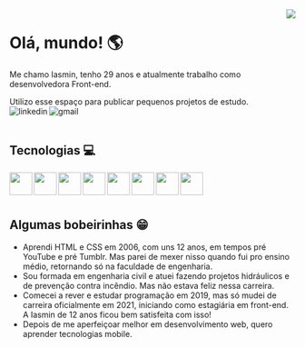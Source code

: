 <img align="right" src="https://cdn.discordapp.com/attachments/1003853007319990425/1003865935142203413/imagem.png" />

<h1>Olá, mundo! 🌎</h1>
<p>Me chamo Iasmin, tenho 29 anos e atualmente trabalho como desenvolvedora Front-end.</p> Utilizo esse espaço para publicar pequenos projetos de estudo.
<div display="inline-block" align="left">
<a href="https://www.linkedin.com/in/iasminln/" target="_blank">
<img align="left" src="https://img.shields.io/badge/LinkedIn-0077B5?style=for-the-badge&logo=linkedin&logoColor=white" alt="linkedin" />
</a>
<a href="mailto:iasmin.ln94@gmail.com">
<img align="left" src="https://img.shields.io/badge/Gmail-D14836?style=for-the-badge&logo=gmail&logoColor=white" alt="gmail" />
</a>
</br>
</br>
<h2>Tecnologias 💻</h2>
<img align="left" src="https://cdn.jsdelivr.net/gh/devicons/devicon/icons/html5/html5-original.svg" width="40px" />
<img align="left" src="https://cdn.jsdelivr.net/gh/devicons/devicon/icons/css3/css3-original.svg" width="40px" />
<img align="left" src="https://cdn.jsdelivr.net/gh/devicons/devicon/icons/sass/sass-original.svg" width="40px" />
<img align="left" src="https://cdn.jsdelivr.net/gh/devicons/devicon/icons/javascript/javascript-original.svg" width="40px" />
<img align="left" src="https://cdn.jsdelivr.net/gh/devicons/devicon/icons/typescript/typescript-original.svg" width="40px" />
<img align="left" src="https://cdn.jsdelivr.net/gh/devicons/devicon/icons/react/react-original.svg" width="40px" />
<img align="left" src="https://cdn.jsdelivr.net/gh/devicons/devicon/icons/git/git-original.svg" width="40px" />
<img align="left" src="https://cdn.discordapp.com/attachments/1003853007319990425/1004026079192809543/logo-vtex.png" width="40px" />
</br>
</br>
</br>

<h2 align="left">Algumas bobeirinhas 😁 </h2>
<ul>
<li>Aprendi HTML e CSS em 2006, com uns 12 anos, em tempos pré YouTube e pré Tumblr. Mas parei de mexer nisso quando fui pro ensino médio, retornando só na faculdade de engenharia.</li>
<li>Sou formada em engenharia civil e atuei fazendo projetos hidráulicos e de prevenção contra incêndio. Mas não estava feliz nessa carreira.</li>
<li>Comecei a rever e estudar programação em 2019, mas só mudei de carreira oficialmente em 2021, iniciando como estagiária em front-end. A Iasmin de 12 anos ficou bem satisfeita com isso!</li>
<li>Depois de me aperfeiçoar melhor em desenvolvimento web, quero aprender tecnologias mobile.</li>
</ul>


<!----
<div>
<a href="https://github.com/iasminln">
<img height="180em" src="https://github-readme-stats.vercel.app/api/top-langs/?username=iasminln&layout=compact&langs_count=7&theme=dracula"/>
<img height="180em" src="https://github-readme-stats.vercel.app/api?username=iasminln&show_icons=true&theme=dracula&include_all_commits=true&count_private=true"/>
</div>
---->
